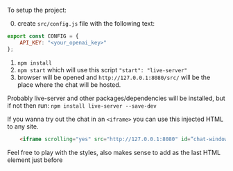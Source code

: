 To setup the project:

0. create `src/config.js` file with the following text:
```javascript
export const CONFIG = {
    API_KEY: "<your_openai_key>"
};
```

1. `npm install`
2. `npm start`
which will use this script `"start": "live-server"`
3. browser will be opened and `http://127.0.0.1:8080/src/` will be the place where the chat will be hosted.

Probably live-server and other packages/dependencies will be installed, but if not then run:
`npm install live-server --save-dev`


If you wanna try out the chat in an `<iframe>` you can use this injected HTML to any site.
```html   
    <iframe scrolling="yes" src="http://127.0.0.1:8080" id=“chat-window” style="border: none; position: fixed; flex-direction: column; justify-content: space-between; box-shadow: rgba(150, 150, 150, 0.2) 0px 10px 30px 0px, rgba(150, 150, 150, 0.2) 0px 0px 0px 1px; bottom: 5rem; right: 1rem; width: 448px; height: 85vh; max-height: 824px; border-radius: 0.75rem; display: flex; z-index: 2147483646; overflow: hidden; left: unset;"></iframe>
```

Feel free to play with the styles, also makes sense to add as the last HTML element just before </body>